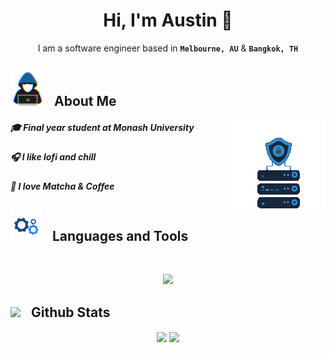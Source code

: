 # <div align="center">Hi, I'm Austin 👋</div>
<div align="center">I am a software engineer based in <code><strong>Melbourne, AU</strong></code> & <code><strong>Bangkok, TH</strong></code></div> 

## <picture><img src = "./assets/hacker.gif?raw=true" width = 55px style="margin-right: 10px;" ></picture> About Me
<picture> <img align="right" src="./assets/server.gif?raw=true" width = 150px></picture>
##### 🎓  Final year student at Monash University
##### 🎧  I like lofi and chill
##### 🍵 I love Matcha & Coffee

## <picture> <img src = "./assets/spinning-cog.gif?raw=true" width = 50px style="margin-right: 12px;"> </picture> Languages and Tools
<br>
<p align="center">
  <a href="https://skillicons.dev">
    <img src="https://skillicons.dev/icons?i=go,docker,postgres,java,spring,php,git,gcp,github,react,nestjs,mongo,mysql,neovim&perline=7" />
  </a>
</p>

## <picture> <img src = "https://github.com/user-attachments/assets/3fdb9e69-31a4-44a6-933e-3e81afdcfe2f" width = 50px style="margin-right: 12px;"> </picture> Github Stats

<div align="center">
  <img src="https://github-readme-streak-stats.herokuapp.com/?user=V4N1LLA-1CE&theme=transparent&hide_border=true&stroke=transparent" align="center"/>
  <img src="https://github-readme-stats.vercel.app/api/top-langs/?username=V4N1LLA-1CE&theme=transparent&hide_border=true&include_all_commits=true&count_private=true&layout=compact" align="center"/>
</div>


<!-- Profile inspired by awesome GitHub README examples -->
